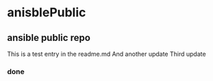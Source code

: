 # anisblePublic
ansible public repo
--- 
This is a test entry in the readme.md
And another update
Third update
### done
